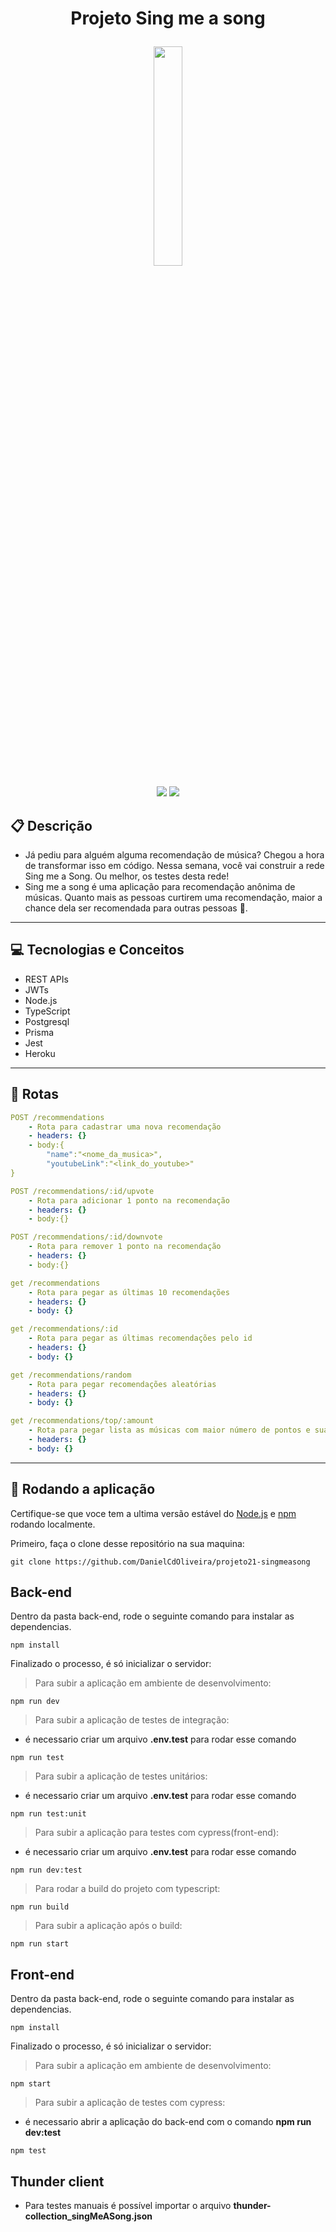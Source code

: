 # <p align = "center"> Projeto Sing me a song </p>

<p align="center">
   <img width="30%" src="https://notion-emojis.s3-us-west-2.amazonaws.com/prod/svg-twitter/1f399-fe0f.svg"/>
</p>

<p align = "center">
   <img src="https://img.shields.io/badge/author-Daniel Oliveira-4dae71?style=flat-square" />
   <img src="https://img.shields.io/github/languages/count/DanielCdOliveira/projeto20-repoprovas?color=4dae71&style=flat-square" />
</p>


##  :clipboard: Descrição

- Já pediu para alguém alguma recomendação de música? Chegou a hora de transformar isso em código. Nessa semana, você vai construir a rede Sing me a Song. Ou melhor, os testes desta rede!
- Sing me a song é uma aplicação para recomendação anônima de músicas. Quanto mais as pessoas curtirem uma recomendação, maior a chance dela ser recomendada para outras pessoas 🙂.

***

## :computer:	 Tecnologias e Conceitos

- REST APIs
- JWTs 
- Node.js
- TypeScript
- Postgresql
- Prisma
- Jest
- Heroku

***

## :rocket: Rotas

```yml
POST /recommendations
    - Rota para cadastrar uma nova recomendação
    - headers: {}
    - body:{
        "name":"<nome_da_musica>",
        "youtubeLink":"<link_do_youtube>"
}
```
```yml
POST /recommendations/:id/upvote
    - Rota para adicionar 1 ponto na recomendação
    - headers: {}
    - body:{}
```
```yml
POST /recommendations/:id/downvote
    - Rota para remover 1 ponto na recomendação
    - headers: {}
    - body:{}
```
    
```yml 
get /recommendations
    - Rota para pegar as últimas 10 recomendações
    - headers: {}
    - body: {}
```
```yml 
get /recommendations/:id
    - Rota para pegar as últimas recomendações pelo id
    - headers: {}
    - body: {}
```
```yml 
get /recommendations/random
    - Rota para pegar recomendações aleatórias
    - headers: {}
    - body: {}
```
```yml 
get /recommendations/top/:amount
    - Rota para pegar lista as músicas com maior número de pontos e sua pontuação 
    - headers: {}
    - body: {}
```

***

## 🏁 Rodando a aplicação

Certifique-se que voce tem a ultima versão estável do [Node.js](https://nodejs.org/en/download/) e [npm](https://www.npmjs.com/) rodando localmente.

Primeiro, faça o clone desse repositório na sua maquina:

```
git clone https://github.com/DanielCdOliveira/projeto21-singmeasong
```

## Back-end

Dentro da pasta back-end, rode o seguinte comando para instalar as dependencias.

```
npm install
```

Finalizado o processo, é só inicializar o servidor:

> Para subir a aplicação em ambiente de desenvolvimento:
```
npm run dev
```

> Para subir a aplicação de testes de integração:
- é necessario criar um arquivo **.env.test** para rodar esse comando
```
npm run test
```
> Para subir a aplicação de testes unitários:
- é necessario criar um arquivo **.env.test** para rodar esse comando
```
npm run test:unit
```
> Para subir a aplicação para testes com cypress(front-end):
- é necessario criar um arquivo **.env.test** para rodar esse comando
```
npm run dev:test
```

> Para rodar a build do projeto com typescript:

```
npm run build
```
> Para subir a aplicação após o build:
```
npm run start
```
## Front-end

Dentro da pasta back-end, rode o seguinte comando para instalar as dependencias.

```
npm install
```

Finalizado o processo, é só inicializar o servidor:

> Para subir a aplicação em ambiente de desenvolvimento:
```
npm start
```

> Para subir a aplicação de testes com cypress:
- é necessario abrir a aplicação do back-end com o comando **npm run dev:test**
```
npm test
```

## Thunder client

- Para testes manuais é possível importar o arquivo **thunder-collection_singMeASong.json**
